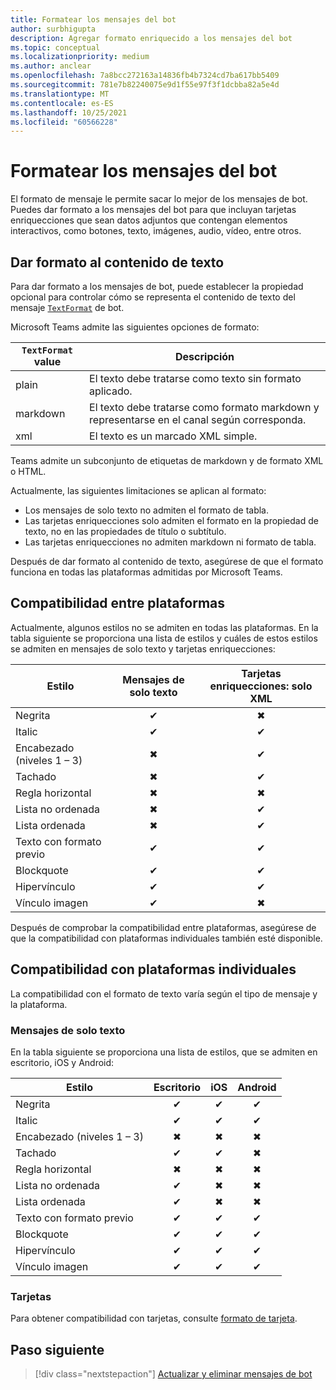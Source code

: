 ```yaml
---
title: Formatear los mensajes del bot
author: surbhigupta
description: Agregar formato enriquecido a los mensajes del bot
ms.topic: conceptual
ms.localizationpriority: medium
ms.author: anclear
ms.openlocfilehash: 7a8bcc272163a14836fb4b7324cd7ba617bb5409
ms.sourcegitcommit: 781e7b82240075e9d1f55e97f3f1dcbba82a5e4d
ms.translationtype: MT
ms.contentlocale: es-ES
ms.lasthandoff: 10/25/2021
ms.locfileid: "60566228"
---
```

# <a name="format-your-bot-messages"></a>Formatear los mensajes del bot

El formato de mensaje le permite sacar lo mejor de los mensajes de bot. Puedes dar formato a los mensajes del bot para que incluyan tarjetas enriquecciones que sean datos adjuntos que contengan elementos interactivos, como botones, texto, imágenes, audio, vídeo, entre otros.

## <a name="format-text-content"></a>Dar formato al contenido de texto

Para dar formato a los mensajes de bot, puede establecer la propiedad opcional para controlar cómo se representa el contenido de texto del mensaje [`TextFormat`](/bot-framework/dotnet/bot-builder-dotnet-create-messages#customizing-a-message) de bot.

Microsoft Teams admite las siguientes opciones de formato:

| `TextFormat` value | Descripción |
| --- | --- |
| plain | El texto debe tratarse como texto sin formato aplicado.|
| markdown | El texto debe tratarse como formato markdown y representarse en el canal según corresponda. |
| xml | El texto es un marcado XML simple. |

Teams admite un subconjunto de etiquetas de markdown y de formato XML o HTML.

Actualmente, las siguientes limitaciones se aplican al formato:

* Los mensajes de solo texto no admiten el formato de tabla.
* Las tarjetas enriquecciones solo admiten el formato en la propiedad de texto, no en las propiedades de título o subtítulo.
* Las tarjetas enriquecciones no admiten markdown ni formato de tabla.

Después de dar formato al contenido de texto, asegúrese de que el formato funciona en todas las plataformas admitidas por Microsoft Teams.

## <a name="cross-platform-support"></a>Compatibilidad entre plataformas

Actualmente, algunos estilos no se admiten en todas las plataformas. En la tabla siguiente se proporciona una lista de estilos y cuáles de estos estilos se admiten en mensajes de solo texto y tarjetas enriquecciones:

| Estilo                     | Mensajes de solo texto | Tarjetas enriquecciones: solo XML |
| ---                       | :---: | :---: |
| Negrita                      | ✔ | ✖ |
| Italic                    | ✔ | ✔ |
| Encabezado (niveles 1 &ndash; 3) | ✖ | ✔ |
| Tachado             | ✖ | ✔ |
| Regla horizontal           | ✖ | ✖ |
| Lista no ordenada            | ✖ | ✔ |
| Lista ordenada              | ✖ | ✔ |
| Texto con formato previo         | ✔ | ✔ |
| Blockquote                | ✔ | ✔ |
| Hipervínculo                 | ✔ | ✔ |
| Vínculo imagen                | ✔ | ✖ |

Después de comprobar la compatibilidad entre plataformas, asegúrese de que la compatibilidad con plataformas individuales también esté disponible.

## <a name="support-by-individual-platform"></a>Compatibilidad con plataformas individuales

La compatibilidad con el formato de texto varía según el tipo de mensaje y la plataforma.

### <a name="text-only-messages"></a>Mensajes de solo texto

En la tabla siguiente se proporciona una lista de estilos, que se admiten en escritorio, iOS y Android:

| Estilo                     | Escritorio | iOS | Android |
| ---                       | :---: | :---: | :---: |
| Negrita                      | ✔ | ✔ | ✔ |
| Italic                    | ✔ | ✔ | ✔ |
| Encabezado (niveles 1 &ndash; 3) | ✖ | ✖ | ✖ |
| Tachado             | ✔ | ✔ | ✖ |
| Regla horizontal           | ✖ | ✖ | ✖ |
| Lista no ordenada            | ✔ | ✖ | ✖ |
| Lista ordenada              | ✔ | ✖ | ✖ |
| Texto con formato previo         | ✔ | ✔ | ✔ |
| Blockquote                | ✔ | ✔ | ✔ |
| Hipervínculo                 | ✔ | ✔ | ✔ |
| Vínculo imagen                | ✔ | ✔ | ✔ |

### <a name="cards"></a>Tarjetas

Para obtener compatibilidad con tarjetas, consulte [formato de tarjeta](~/task-modules-and-cards/cards/cards-format.md).

## <a name="next-step"></a>Paso siguiente

> [!div class="nextstepaction"]
> [Actualizar y eliminar mensajes de bot](~/bots/how-to/update-and-delete-bot-messages.md)
